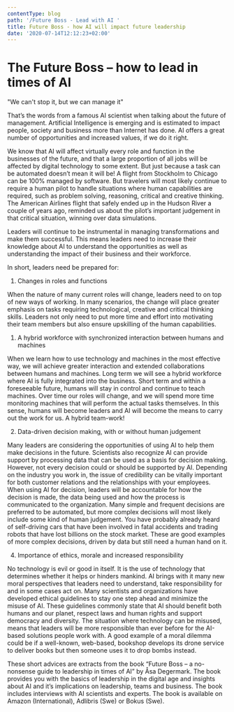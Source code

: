 ```yaml
---
contentType: blog
path: '/Future Boss - Lead with AI '
title: Future Boss - how AI will impact future leadership
date: '2020-07-14T12:12:23+02:00'
---
```

# The Future Boss – how to lead in times of AI

"We can't stop it, but we can manage it"

That’s the words from a famous AI scientist when talking about the future of management. Artificial Intelligence is emerging and is estimated to impact people, society and business more than Internet has done. AI offers a great number of opportunities and increased values, if we do it right.

We know that AI will affect virtually every role and function in the businesses of the future, and that a large proportion of all jobs will be affected by digital technology to some extent. But just because a task can be automated doesn’t mean it will be! A flight from Stockholm to Chicago can be 100% managed by software. But travelers will most likely continue to require a human pilot to handle situations where human capabilities are required, such as problem solving, reasoning, critical and creative thinking. The American Airlines flight that safely ended up in the Hudson River a couple of years ago, reminded us about the pilot’s important judgement in that critical situation, winning over data simulations. 

Leaders will continue to be instrumental in managing transformations and make them successful. This means leaders need to increase their knowledge about AI to understand the opportunities as well as understanding the impact of their business and their workforce.   

In short, leaders need be prepared for: 

1. Changes in roles and functions

When the nature of many current roles will change, leaders need to on top of new ways of working. In many scenarios, the change will place greater emphasis on tasks requiring technological, creative and critical thinking skills. Leaders not only need to put more time and effort into motivating their team members but also ensure upskilling of the human capabilities.  

1. A hybrid workforce with synchronized interaction between humans and machines

When we learn how to use technology and machines in the most effective way, we will achieve greater interaction and extended collaborations between humans and machines. Long term we will see a hybrid workforce where AI is fully integrated into the business. Short term and within a foreseeable future, humans will stay in control and continue to teach machines. Over time our roles will change, and we will spend more time monitoring machines that will perform the actual tasks themselves. In this sense, humans will become leaders and AI will become the means to carry out the work for us. A hybrid team-work!

2. Data-driven decision making, with or without human judgement

Many leaders are considering the opportunities of using AI to help them make decisions in the future. Scientists also recognize AI can provide support by processing data that can be used as a basis for decision making. However, not every decision could or should be supported by AI. Depending on the industry you work in, the issue of credibility can be vitally important for both customer relations and the relationships with your employees. When using AI for decision, leaders will be accountable for how the decision is made, the data being used and how the process is communicated to the organization. Many simple and frequent decisions are preferred to be automated, but more complex decisions will most likely include some kind of human judgement. You have probably already heard of self-driving cars that have been involved in fatal accidents and trading robots that have lost billions on the stock market. These are good examples of more complex decisions, driven by data but still need a human hand on it. 

4. Importance of ethics, morale and increased responsibility

No technology is evil or good in itself. It is the use of technology that determines whether it helps or hinders mankind. AI brings with it many new moral perspectives that leaders need to understand, take responsibility for and in some cases act on. Many scientists and organizations have developed ethical guidelines to stay one step ahead and minimize the misuse of AI. These guidelines commonly state that AI should benefit both humans and our planet, respect laws and human rights and support democracy and diversity. The situation where technology can be misused, means that leaders will be more responsible than ever before for the AI-based solutions people work with. A good example of a moral dilemma could be if a well-known, web-based, bookshop develops its drone service to deliver books but then someone uses it to drop bombs instead.  

These short advices are extracts from the book “Future Boss – a no-nonsense guide to leadership in times of AI” by Åsa Degermark. The book provides you with the basics of leadership in the digital age and insights about AI and it’s implications on leadership, teams and business. The book includes interviews with AI scientists and experts. The book is available on Amazon (International), Adlibris (Swe) or Bokus (Swe).
